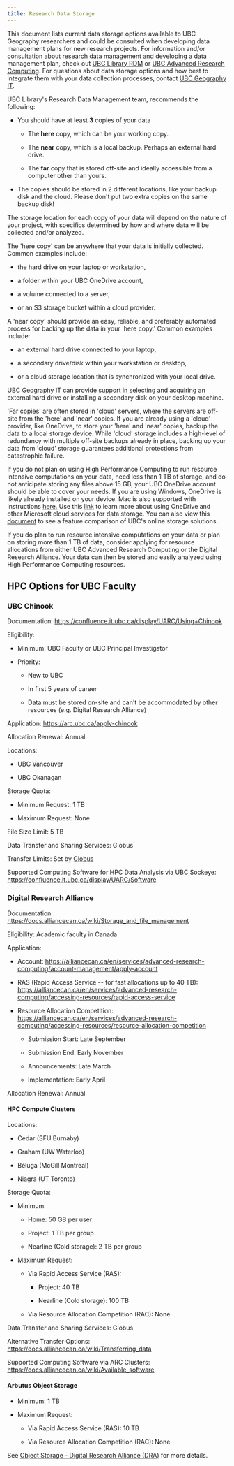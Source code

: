 ```yaml
---
title: Research Data Storage
---
```


This document lists current data storage options available to UBC Geography
researchers and could be consulted when developing data management plans for new
research projects. For information and/or consultation about research data
management and developing a data management plan, check out
[UBC Library RDM](https://researchdata.library.ubc.ca/) or
[UBC Advanced Research Computing](https://rdm.ubc.ca/). For questions about data
storage options and how best to integrate them with your data collection
processes, contact
[UBC Geography IT](https://geog.air.arts.ubc.ca/services/computing-services/).

UBC Library's Research Data Management team, recommends the following:

- You should have at least **3** copies of your data

  - The **here** copy, which can be your working copy.

  - The **near** copy, which is a local backup. Perhaps an external hard drive.

  - The **far** copy that is stored off-site and ideally accessible from a
    computer other than yours.

- The copies should be stored in 2 different locations, like your backup disk
  and the cloud. Please don't put two extra copies on the same backup disk!

The storage location for each copy of your data will depend on the nature of
your project, with specifics determined by how and where data will be collected
and/or analyzed.

The 'here copy' can be anywhere that your data is initially collected. Common
examples include:

- the hard drive on your laptop or workstation,

- a folder within your UBC OneDrive account,

- a volume connected to a server,

- or an S3 storage bucket within a cloud provider.

A 'near copy' should provide an easy, reliable, and preferably automated process
for backing up the data in your 'here copy.' Common examples include:

- an external hard drive connected to your laptop,

- a secondary drive/disk within your workstation or desktop,

- or a cloud storage location that is synchronized with your local drive.

UBC Geography IT can provide support in selecting and acquiring an external hard
drive or installing a secondary disk on your desktop machine.

'Far copies' are often stored in 'cloud' servers, where the servers are off-site
from the 'here' and 'near' copies. If you are already using a 'cloud' provider,
like OneDrive, to store your 'here' and 'near' copies, backup the data to a
local storage device. While 'cloud' storage includes a high-level of redundancy
with multiple off-site backups already in place, backing up your data from
'cloud' storage guarantees additional protections from catastrophic failure.

If you do not plan on using High Performance Computing to run resource intensive
computations on your data, need less than 1 TB of storage, and do not anticipate
storing any files above 15 GB, your UBC OneDrive account should be able to cover
your needs. If you are using Windows, OneDrive is likely already installed on
your device. Mac is also supported with instructions
[here.](https://support.microsoft.com/en-us/office/sync-files-with-onedrive-on-macos-d11b9f29-00bb-4172-be39-997da46f913f)
Use this [link](https://arc.ubc.ca/microsoft-onedrive-and-teams-research) to
learn more about using OneDrive and other Microsoft cloud services for data
storage. You can also view this
[document](https://it.ubc.ca/sites/it.ubc.ca/files/UBC%20Online%20Storage%20Solutions%20-%20Features%20Comparison%20Chart.pdf)
to see a feature comparison of UBC's online storage solutions.

If you do plan to run resource intensive computations on your data or plan on
storing more than 1 TB of data, consider applying for resource allocations from
either UBC Advanced Research Computing or the Digital Research Alliance. Your
data can then be stored and easily analyzed using High Performance Computing
resources.

## HPC Options for UBC Faculty

### UBC Chinook

Documentation: <https://confluence.it.ubc.ca/display/UARC/Using+Chinook>

Eligibility:

- Minimum: UBC Faculty or UBC Principal Investigator

- Priority:

  - New to UBC

  - In first 5 years of career

  - Data must be stored on-site and can't be accommodated by other resources
    (e.g. Digital Research Alliance)

Application: <https://arc.ubc.ca/apply-chinook>

Allocation Renewal: Annual

Locations:

- UBC Vancouver

- UBC Okanagan

Storage Quota:

- Minimum Request: 1 TB

- Maximum Request: None

File Size Limit: 5 TB

Data Transfer and Sharing Services: Globus

Transfer Limits: Set by
[Globus](https://docs.globus.org/faq/transfer-sharing/#are_there_any_limits_on_using_the_file_transfer_service)

Supported Computing Software for HPC Data Analysis via UBC Sockeye:
<https://confluence.it.ubc.ca/display/UARC/Software>

### Digital Research Alliance

Documentation: <https://docs.alliancecan.ca/wiki/Storage_and_file_management>

Eligibility: Academic faculty in Canada

Application:

- Account:
  <https://alliancecan.ca/en/services/advanced-research-computing/account-management/apply-account>

- RAS (Rapid Access Service -- for fast allocations up to 40 TB):
  <https://alliancecan.ca/en/services/advanced-research-computing/accessing-resources/rapid-access-service>

- Resource Allocation Competition:
  <https://alliancecan.ca/en/services/advanced-research-computing/accessing-resources/resource-allocation-competition>

  - Submission Start: Late September

  - Submission End: Early November

  - Announcements: Late March

  - Implementation: Early April

Allocation Renewal: Annual

#### HPC Compute Clusters

Locations:

- Cedar (SFU Burnaby)

- Graham (UW Waterloo)

- Béluga (McGill Montreal)

- Niagra (UT Toronto)

Storage Quota:

- Minimum:

  - Home: 50 GB per user

  - Project: 1 TB per group

  - Nearline (Cold storage): 2 TB per group

- Maximum Request:

  - Via Rapid Access Service (RAS):

    - Project: 40 TB

    - Nearline (Cold storage): 100 TB

  - Via Resource Allocation Competition (RAC): None

Data Transfer and Sharing Services: Globus

Alternative Transfer Options:
<https://docs.alliancecan.ca/wiki/Transferring_data>

Supported Computing Software via ARC Clusters:
<https://docs.alliancecan.ca/wiki/Available_software>

#### Arbutus Object Storage

- Minimum: 1 TB

- Maximum Request:

  - Via Rapid Access Service (RAS): 10 TB

  - Via Resource Allocation Competition (RAC): None

See
[Object Storage - Digital Research Alliance (DRA)](https://ubc-geography.github.io/computing-resources/cloud-computing/object-storage.html#digital-research-alliance-dra)
for more details.
